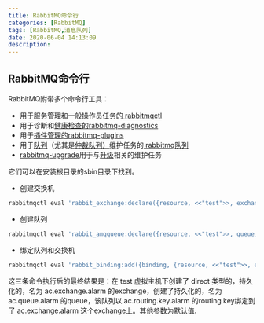 ```yaml
---
title: RabbitMQ命令行
categories: [RabbitMQ]
tags: [RabbitMQ,消息队列]
date: 2020-06-04 14:13:09
description:
---
```

<!-- more -->

## RabbitMQ命令行

RabbitMQ附带多个命令行工具：

- 用于服务管理和一般操作员任务的[ rabbitmqctl](https://www.rabbitmq.com/rabbitmqctl.8.html)
- 用于诊断和[健康检查的](https://www.rabbitmq.com/monitoring.html)[rabbitmq-diagnostics](https://www.rabbitmq.com/rabbitmq-diagnostics.8.html)
- 用于[插件管理的](https://www.rabbitmq.com/plugins.html)[rabbitmq-plugins](https://www.rabbitmq.com/rabbitmq-plugins.8.html)
- 用于[队列](https://www.rabbitmq.com/queues.html)（尤其是[仲裁队列）](https://www.rabbitmq.com/quorum-queues.html)维护任务的[ rabbitmq](https://www.rabbitmq.com/rabbitmq-queues.8.html)[队列](https://www.rabbitmq.com/quorum-queues.html)
- [rabbitmq-upgrade](https://www.rabbitmq.com/rabbitmq-upgrade.8.html)用于与[升级](https://www.rabbitmq.com/upgrade.html)相关的维护任务

它们可以在安装根目录的sbin目录下找到。

- 创建交换机

```sh
rabbitmqctl eval 'rabbit_exchange:declare({resource, <<"test">>, exchange, <<"ac.exchange.alarm">>}, direct, true, false, false, []).'
```

- 创建队列

```sh
rabbitmqctl eval 'rabbit_amqqueue:declare({resource, <<"test">>, queue, <<"ac.queue.alarm">>}, true, false, [], none).'
```

- 绑定队列和交换机

```sh
rabbitmqctl eval 'rabbit_binding:add({binding, {resource, <<"test">>, exchange, <<"ac.exchange.alarm">>}, <<"ac.routing.key.alarm">>, {resource, <<"test">>, queue, <<"ac.queue.alarm">>}, []}).'
```

这三条命令执行后的最终结果是：在 test 虚拟主机下创建了 direct 类型的，持久化的，名为 ac.exchange.alarm 的exchange，创建了持久化的，名为 ac.queue.alarm 的queue，该队列以 ac.routing.key.alarm 的routing key绑定到了 ac.exchange.alarm 这个exchange上。其他参数为默认值.
